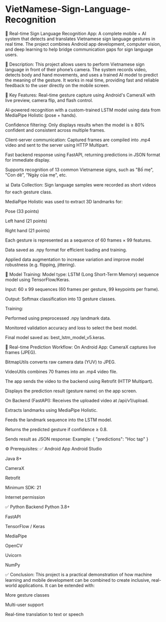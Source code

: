 # VietNamese-Sign-Language-Recognition
🤟 Real-time Sign Language Recognition App:
A complete mobile + AI system that detects and translates Vietnamese sign language gestures in real time.
The project combines Android app development, computer vision, and deep learning to help bridge communication gaps for sign language users.

📌 Description:
This project allows users to perform Vietnamese sign language in front of their phone’s camera.
The system records video, detects body and hand movements, and uses a trained AI model to predict the meaning of the gesture.
It works in real time, providing fast and reliable feedback to the user directly on the mobile screen.

🚀 Key Features:
Real-time gesture capture using Android's CameraX with live preview, camera flip, and flash control.

AI-powered recognition with a custom-trained LSTM model using data from MediaPipe Holistic (pose + hands).

Confidence filtering: Only displays results when the model is ≥ 80% confident and consistent across multiple frames.

Client-server communication: Captured frames are compiled into .mp4 video and sent to the server using HTTP Multipart.

Fast backend response using FastAPI, returning predictions in JSON format for immediate display.

Supports recognition of 13 common Vietnamese signs, such as "Bố mẹ", "Con dê", "Ngày của mẹ", etc.

📊 Data Collection:
Sign language samples were recorded as short videos for each gesture class.

MediaPipe Holistic was used to extract 3D landmarks for:

Pose (33 points)

Left hand (21 points)

Right hand (21 points)

Each gesture is represented as a sequence of 60 frames × 99 features.

Data saved as .npy format for efficient loading and training.

Applied data augmentation to increase variation and improve model robustness (e.g. flipping, jittering).

🧠 Model Training:
Model type: LSTM (Long Short-Term Memory) sequence model using TensorFlow/Keras.

Input: 60 x 99 sequences (60 frames per gesture, 99 keypoints per frame).

Output: Softmax classification into 13 gesture classes.

Training:

Performed using preprocessed .npy landmark data.

Monitored validation accuracy and loss to select the best model.

Final model saved as: best_lstm_model_v5.keras.

🔄 Real-time Prediction Workflow:
On Android App:
CameraX captures live frames (JPEG).

BitmapUtils converts raw camera data (YUV) to JPEG.

VideoUtils combines 70 frames into an .mp4 video file.

The app sends the video to the backend using Retrofit (HTTP Multipart).

Displays the prediction result (gesture name) on the app screen.

On Backend (FastAPI):
Receives the uploaded video at /api/v1/upload.

Extracts landmarks using MediaPipe Holistic.

Feeds the landmark sequence into the LSTM model.

Returns the predicted gesture if confidence ≥ 0.8.

Sends result as JSON response:
Example: { "predictions": "Hoc tap" }

⚙️ Prerequisites:
✅ Android App
Android Studio

Java 8+

CameraX

Retrofit

Minimum SDK: 21

Internet permission

✅ Python Backend
Python 3.8+

FastAPI

TensorFlow / Keras

MediaPipe

OpenCV

Uvicorn

NumPy

✅ Conclusion:
This project is a practical demonstration of how machine learning and mobile development can be combined to create inclusive, real-world applications.
It can be extended with:

More gesture classes

Multi-user support

Real-time translation to text or speech

